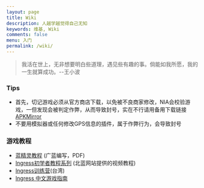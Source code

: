 ```yaml
---
layout: page
title: Wiki
description: 人越学越觉得自己无知
keywords: 维基, Wiki
comments: false
menu: 入门
permalink: /wiki/
---
```


> 我活在世上，无非想要明白些道理，遇见些有趣的事。倘能如我所愿，我的一生就算成功。--王小波

### Tips

* 首先，切记游戏必须从官方商店下载，以免被不良商家修改，NIA会校验游戏，一但发现会被判定作弊，从而导致封号，实在不行请用备用下载链接[APKMirror](https://www.apkmirror.com/apk/niantic-inc/)
* 不要用模拟器或任何修改GPS信息的插件，属于作弊行为，会导致封号

### 游戏教程
* [蓝精灵教程](https://goo.gl/BoFe3A) (广蓝编写，PDF)
* [Ingress初学者教程系列](http://bjres.net/learning/) (北蓝网站提供的视频教程)
* [Ingress训练营](http://ingress.tw/bootcamp/view/3/zh-tw)(台湾)
* [Ingress 中文游戏指南](https://hz-ingress.gitbooks.io/ingress-tutorial/content)
